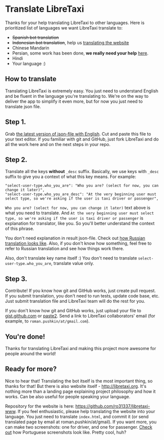 # Translate LibreTaxi

Thanks for your help translating LibreTaxi to other languages. Here is prioritized list of languages we want LibreTaxi translate to:

* ~~Spanish bot translation~~
* ~~Indonesian bot translation~~, help us [translating the website](https://github.com/ro31337/libretaxi-www/issues/3)
* Chinese Mandarin
* Persian, some work has been done, **we really need your help** [here](https://github.com/ro31337/libretaxi/issues/424).
* Hindi
* Your language :)

## How to translate

Translating LibreTaxi is extremely easy. You just need to understand English and be fluent in the language you're translating to. We're on the way to deliver the app to simplify it even more, but for now you just need to translate json file.

## Step 1.

Grab [the latest version of json-file with English](../locales/en.json). Cut and paste this file to your text editor. If you familiar with git and GitHub, just fork LibreTaxi and do all the work here and on the next steps in your repo.

## Step 2.

Translate all the keys **without** `_desc` suffix. Basically, we use keys with `_desc` suffix to give you a context of what this key means. For example:

```
"select-user-type.who_you_are": "Who you are? (select for now, you can change it later)",
"select-user-type.who_you_are_desc": "At the very beginning user must select type, so we're asking if the user is taxi driver or passenger",
```

`Who you are? (select for now, you can change it later)` text above is what you need to translate. And `At the very beginning user must select type, so we're asking if the user is taxi driver or passenger` is explanation for translator, like you. So you'll better understand the context of this phrase.

You don't need explanation in result json-file. Check out [how Russian translation looks like](../locales/ru.json). Also, if you don't know how something, feel free to refer to Russian translation and see how things work there.

Also, don't translate key name itself :) You don't need to translate `select-user-type.who_you_are`, translate value only.

## Step 3.

Contribute! If you know how git and GitHub works, just create pull request. If you submit translation, you don't need to run tests, update code base, etc. Just submit translation file and LibreTaxi team will do the rest for you.

If you don't know how git and GitHub works, just upload your file to [gist.github.com](http://gist.github.com) or [paste2](https://paste2.org/). Send a link to LibreTaxi collaborators' email (for example, to `roman.pushkin/at/gmail.com`).

## You're done!

Thanks for translating LibreTaxi and making this project more awesome for people around the world!

## Ready for more?

Nice to hear that! Translating the bot itself is the most important thing, so thanks for that! But there is also website itself - http://libretaxi.org. It's nothing more than a landing page explaining project philosophy and how it works. Can be also useful for people speaking your language. 

Repository for the website is here: https://github.com/ro31337/libretaxi-www. If you feel enthusiastic, please help translating the website into your language. You just need to translate `index.html`, and commit it (or send translated page by email at roman.pushkin/at/gmail). If you want more, you can make two screenshots: one for driver, and one for passenger. [Check out](http://libretaxi.org/index-pt.html) how Portuguese screenshots look like. Pretty cool, huh?
